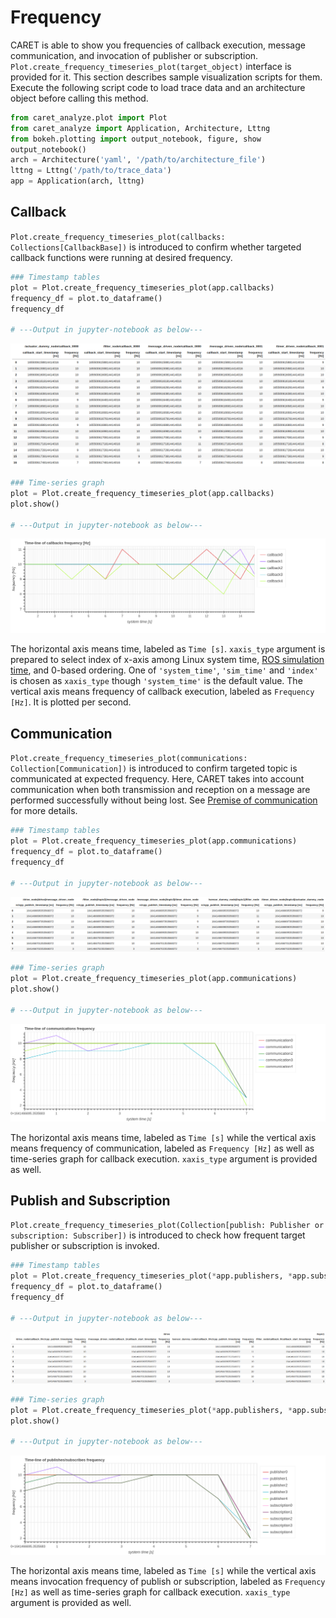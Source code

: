 # Frequency

CARET is able to show you frequencies of callback execution, message communication, and invocation of publisher or subscription.
`Plot.create_frequency_timeseries_plot(target_object)` interface is provided for it.
This section describes sample visualization scripts for them.
Execute the following script code to load trace data and an architecture object before calling this method.

```python
from caret_analyze.plot import Plot
from caret_analyze import Application, Architecture, Lttng
from bokeh.plotting import output_notebook, figure, show
output_notebook()
arch = Architecture('yaml', '/path/to/architecture_file')
lttng = Lttng('/path/to/trace_data')
app = Application(arch, lttng)
```

## Callback

`Plot.create_frequency_timeseries_plot(callbacks: Collections[CallbackBase])` is introduced to confirm whether targeted callback functions were running at desired frequency.

```python
### Timestamp tables
plot = Plot.create_frequency_timeseries_plot(app.callbacks)
frequency_df = plot.to_dataframe()
frequency_df

# ---Output in jupyter-notebook as below---
```

![callback_frequency_df](../../imgs/callback_frequency_df.png)

```python
### Time-series graph
plot = Plot.create_frequency_timeseries_plot(app.callbacks)
plot.show()

# ---Output in jupyter-notebook as below---
```

![callback_frequency_time_line](../../imgs/callback_frequency_time_line.png)

The horizontal axis means time, labeled as `Time [s]`. `xaxis_type` argument is prepared to select index of x-axis among Linux system time, [ROS simulation time](../../recording/sim_time.md), and 0-based ordering. One of `'system_time'`, `'sim_time'` and `'index'` is chosen as `xaxis_type` though `'system_time'` is the default value.
The vertical axis means frequency of callback execution, labeled as `Frequency [Hz]`. It is plotted per second.

## Communication

`Plot.create_frequency_timeseries_plot(communications: Collection[Communication])` is introduced to confirm targeted topic is communicated at expected frequency.
Here, CARET takes into account communication when both transmission and reception on a message are performed successfully without being lost.
See [Premise of communication](../premise_of_communication.md) for more details.

```python
### Timestamp tables
plot = Plot.create_frequency_timeseries_plot(app.communications)
frequency_df = plot.to_dataframe()
frequency_df

# ---Output in jupyter-notebook as below---
```

![comm_frequency_df](../../imgs/comm_frequency_df.png)

```python
### Time-series graph
plot = Plot.create_frequency_timeseries_plot(app.communications)
plot.show()

# ---Output in jupyter-notebook as below---
```

![communication_frequency_time_line](../../imgs/communication_frequency_time_line.png)

The horizontal axis means time, labeled as `Time [s]` while the vertical axis means frequency of communication, labeled as `Frequency [Hz]` as well as time-series graph for callback execution. `xaxis_type` argument is provided as well.

## Publish and Subscription

`Plot.create_frequency_timeseries_plot(Collection[publish: Publisher or subscription: Subscriber])` is introduced to check how frequent target publisher or subscription is invoked.

```python
### Timestamp tables
plot = Plot.create_frequency_timeseries_plot(*app.publishers, *app.subscriptions)
frequency_df = plot.to_dataframe()
frequency_df

# ---Output in jupyter-notebook as below---
```

![pub_sub_frequency_df](../../imgs/pub_sub_frequency_df.png)

```python
### Time-series graph
plot = Plot.create_frequency_timeseries_plot(*app.publishers, *app.subscriptions)
plot.show()

# ---Output in jupyter-notebook as below---
```

![pub_sub_frequency_time_line](../../imgs/pub_sub_frequency_time_line.png)

The horizontal axis means time, labeled as `Time [s]` while the vertical axis means invocation frequency of publish or subscription, labeled as `Frequency [Hz]` as well as time-series graph for callback execution. `xaxis_type` argument is provided as well.
